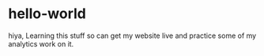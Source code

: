 # hello-world

hiya,
Learning this stuff so can get my website live and practice some of my analytics work on it.
